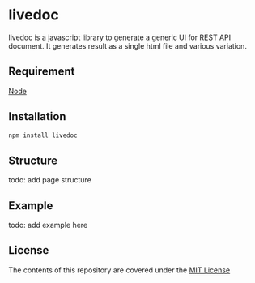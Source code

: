 # livedoc

livedoc is a javascript library to generate a generic UI for REST API document. It generates result as a single html file and various variation.

## Requirement
[Node](https://nodejs.org/en/)

## Installation
```bash
npm install livedoc
```

## Structure
todo: add page structure

## Example
todo: add example here

## License
The contents of this repository are covered under the [MIT License](LICENSE)
